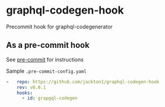 # graphql-codegen-hook
Precommit hook for graphql-codegenerator  


## As a pre-commit hook

See [pre-commit](https://github.com/pre-commit/pre-commit) for instructions

Sample `.pre-commit-config.yaml`

```yaml
-   repo: https://github.com/jackton1/graphql-codegen-hook
    rev: v0.0.1
    hooks:
      - id: grapgql-codegen
```
